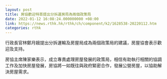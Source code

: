 ```yaml
---
layout: post
title: 房協歡迎特首提出分拆運房局為兩個政策局
date: 2022-01-12 16:08:24.000000000 +08:00
link: https://news.rthk.hk/rthk/ch/component/k2/1628538-20220112.htm
categories: rthk
---
```


行政長官林鄭月娥提出分拆運輸及房屋局成為兩個政策局的建議，房屋協會表示歡迎及支持。

房協主席陳家樂表示，成立專責處理房屋發展的政策局，相信有助執行相關的協調工作及加快房屋發展，房協將一如既往與政府緊密合作，發展公營房屋，以協助解決房屋需求。
